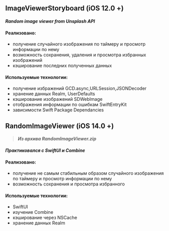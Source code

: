 
## ImageViewerStoryboard (iOS 12.0 +)
#### _Random image viewer from Unsplash API_
#### Реализовано: ####
   - получение случайного изображения по таймеру и просмотр информации по нему 
   - возможность сохранения, удаления и просмотра избранных изображений
   - кэширование последних полученных данных
#### Используемые технологии: ####
  - получение избражений GCD.async,URLSession,JSONDecoder
  - хранение данных Realm, UserDefaults
  - кэширование изображений SDWebImage
  - отображения информации по ошибкам SwiftEntryKit
  - зависимости Swift Package Dependancies



## RandomImageViewer (iOS 14.0 +) 
>#### _Из архива RandomImageViewer.zip_ ####
#### _Практиковался с SwiftUI и Combine_ ####

#### Реализовано: ####
   - получение не самым стабильным образом случайного изображения по таймеру и просмотр информации по нему 
   - возможность сохранения и просмотра избранного
#### Используемые технологии: ####
   - SwiftUI
   - изучение Combine
   - кэширование через NSCache
   - хранение данных Realm
